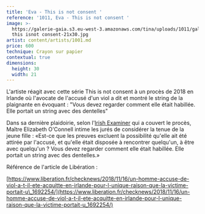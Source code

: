 ```yaml
---
title: 'Eva - This is not consent '
reference: '1011, Eva - This is not consent '
image: >-
  https://galerie-gaia.s3.eu-west-3.amazonaws.com/tina/uploads/1011/galerie-gaia-1011-eva
  this isnot consent-21x30.jpg
artist: content/artists/1001.md
price: 600
technique: Crayon sur papier
contextual: true
dimensions:
  height: 30
  width: 21
---
```


L'artiste réagit avec cette série This is not consent à un procès de 2018 en Irlande où l'avocate de l'accusé d'un viol a dit et montré le string de la plaignante en évoquant : "Vous devez regarder comment elle était habillée. Elle portait un string avec des dentelles"

Dans sa dernière plaidoirie, selon l'[Irish Examiner](https://www.irishexaminer.com/breakingnews/ireland/counsel-for-man-acquitted-of-rape-suggested-jurors-should-reflect-on-underwear-worn-by-teen-complainant-883613.html) qui a couvert le procès, Maître Elizabeth O'Connell intime les jurés de considérer la tenue de la jeune fille : «Est-ce que les preuves excluent la possibilité qu'elle ait été attirée par 
l'accusé, et qu'elle était disposée à rencontrer quelqu'un, à être avec quelqu'un ? Vous devez regarder comment elle était habillée. Elle portait un string avec des dentelles.»

Référence de l'article de Libération :

[https://www.liberation.fr/checknews/2018/11/16/un-homme-accuse-de-viol-a-t-il-ete-acquitte-en-irlande-pour-l-unique-raison-que-la-victime-portait-u\_1692254/](https://www.liberation.fr/checknews/2018/11/16/un-homme-accuse-de-viol-a-t-il-ete-acquitte-en-irlande-pour-l-unique-raison-que-la-victime-portait-u_1692254/)
